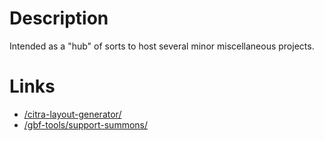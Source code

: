 # Description
Intended as a "hub" of sorts to host several minor miscellaneous projects.

# Links
* [/citra-layout-generator/](https://jesuscc1993.github.io/miscellaneous/citra-layout-generator/)
* [/gbf-tools/support-summons/](https://jesuscc1993.github.io/miscellaneous/gbf-tools/support-summons/)
